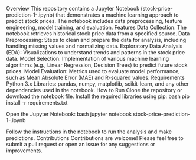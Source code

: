Overview
This repository contains a Jupyter Notebook (stock-price-prediction-1-.ipynb) that demonstrates a machine learning approach to predict stock prices. The notebook includes data preprocessing, feature engineering, model training, and evaluation.
Features
Data Collection: The notebook retrieves historical stock price data from a specified source.
Data Preprocessing: Steps to clean and prepare the data for analysis, including handling missing values and normalizing data.
Exploratory Data Analysis (EDA): Visualizations to understand trends and patterns in the stock price data.
Model Selection: Implementation of various machine learning algorithms (e.g., Linear Regression, Decision Trees) to predict future stock prices.
Model Evaluation: Metrics used to evaluate model performance, such as Mean Absolute Error (MAE) and R-squared values.
Requirements
Python 3.x
Libraries: pandas, numpy, matplotlib, scikit-learn, and any other dependencies used in the notebook.
How to Run
Clone the repository or download the notebook file.
Install the required libraries using pip:
bash
pip install -r requirements.txt

Open the Jupyter Notebook:
bash
jupyter notebook stock-price-prediction-1-.ipynb

Follow the instructions in the notebook to run the analysis and make predictions.
Contributions
Contributions are welcome! Please feel free to submit a pull request or open an issue for any suggestions or improvements.
